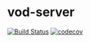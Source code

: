 # vod-server

[![Build Status](https://travis-ci.org/youngon-cn/vod-server.svg?branch=master)](https://travis-ci.org/youngon-cn/vod-server)
[![codecov](https://codecov.io/gh/youngon-cn/vod-server/branch/master/graph/badge.svg)](https://codecov.io/gh/youngon-cn/vod-server)
